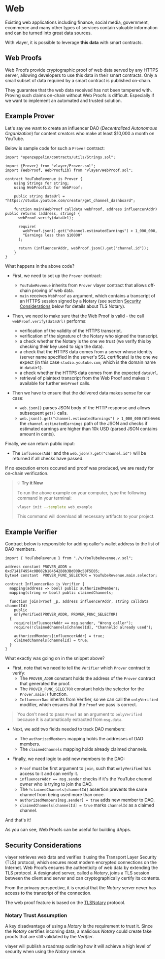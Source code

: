 # Web 
Existing web applications including finance, social media, government, ecommerce and many other types of services contain valuable information and can be turned into great data sources.

With vlayer, it is possible to leverage **this data** with smart contracts.

## Web Proofs
Web Proofs provide cryptographic proof of web data served by any HTTPS server, allowing developers to use this data in their smart contracts. Only a small subset of data required by a smart contract is published on-chain.

They guarantee that the web data received has not been tampered with. Proving such claims on-chain without Web Proofs is difficult. Especially if we want to implement an automated and trusted solution. 

## Example Prover
Let's say we want to create an influencer DAO (_Decentralized Autonomous Organization_) for content creators who make at least $10,000 a month on  YouTube. 

Below is sample code for such a `Prover` contract:

```solidity
import "openzeppelin/contracts/utils/Strings.sol";

import {Prover} from "vlayer/Prover.sol";
import {WebProof, WebProofLib} from "vlayer/WebProof.sol";

contract YouTubeRevenue is Prover {
    using Strings for string;
    using WebProofLib for WebProof;
    
    public string dataUrl = "https://studio.youtube.com/creator/get_channel_dashboard";
    
    function main(WebProof calldata webProof, address influencerAddr) public returns (address, string) {
      webProof.verify(dataUrl);

      require(
        webProof.json().get("channel.estimatedEarnings") > 1_000_000, 
        "Earnings less than $10000"
      );

      return (influencerAddr, webProof.json().get("channel.id"));
    }
} 
```

What happens in the above code?  

* First, we need to set up the `Prover` contract:
  * `YouTubeRevenue` inherits from `Prover` vlayer contract that allows off-chain proving of web data.
  * `main` receives `WebProof` as argument, which contains a transcript of an HTTPS session signed by a Notary (see section [Security Considerations](#security-considerations) below for details about TLS Notary).

* Then, we need to make sure that the Web Proof is valid - the call `webProof.verify(dataUrl)` performs:
  * verification of the validity of the HTTPS transcript.
  * verification of the signature of the Notary who signed the transcript.
  * a check whether the Notary is the one we trust (we verify this by checking their key used to sign the data).
  * a check that the HTTPS data comes from a server whose identity (server name specified in the server's SSL certificate) is the one we expect (in this case `studio.youtube.com`, which is the domain name in `dataUrl`).
  * a check whether the HTTPS data comes from the expected `dataUrl`.
  * retrieval of plaintext transcript from the Web Proof and makes it available for further `WebProof` calls.

* Then we have to ensure that the delivered data makes sense for our case:
  * `web.json()` parses JSON body of the HTTP response and allows subsequent `get()` calls.
  * `web.json().get("channel.estimatedEarnings") > 1_000_000` retrieves the `channel.estimatedEarnings` path of the JSON and checks if estimated earnings are higher than 10k USD (parsed JSON contains amount in cents).

Finally, we can return public input:
* The `influencerAddr` and the `web.json().get("channel.id")` will be returned if all checks have passed.

If no execution errors occured and proof was produced, we are ready for on-chain verification. 

> 💡 **Try it Now**
> 
> To run the above example on your computer, type the following command in your terminal:
> 
> ```bash
> vlayer init --template web_example
> ```
> 
> This command will download all necessary artifacts to your project.

## Example Verifier

Contract below is responsible for adding caller's wallet address to the list of DAO members. 

```solidity
import { YouTubeRevenue } from "./v/YouTubeRevenue.v.sol";

address constant PROVER_ADDR = 0xd7141F4954c0B082b184542B8b3Bd00Dc58F5E05;
bytes4 constant  PROVER_FUNC_SELECTOR = YouTubeRevenue.main.selector;

contract InfluencerDao is Verifier {
  mapping(address => bool) public authorizedMembers; 
  mapping(string => bool) public claimedChannels;

  function join(Proof _p, address influencerAddr, string calldata channelId) 
    public 
    onlyVerified(PROVER_ADDR, PROVER_FUNC_SELECTOR)  
  { 
    require(influencerAddr == msg.sender, "Wrong caller");
    require(!claimedChannels[channelId], "ChannelId already used");

    authorizedMembers[influencerAddr] = true;
    claimedChannels[channelId] = true;
  }
}
```
What exactly was going on in the snippet above?

* First, note that we need to tell the `Verifier` which `Prover` contract to verify:
  * The `PROVER_ADDR` constant holds the address of the `Prover` contract that generated the proof. 
  * The `PROVER_FUNC_SELECTOR` constant holds the selector for the `Prover.main()` function. 
  * `InfluencerDao` inherits from Verifier, so we can call the `onlyVerified` modifier, which ensures that the `Proof` we pass is correct.

> You don't need to pass `Proof` as an argument to `onlyVerified` because it is automatically extracted from `msg.data`.

* Next, we add two fields needed to track DAO members:
  * The `authorizedMembers` mapping holds the addresses of DAO members.
  * The `claimedChannels` mapping holds already claimed channels.

* Finally, we need logic to add new members to the DAO:   
  * `Proof` must be first argument to `join`, such that `onlyVerified` has access to it and can verify it.
  * `influencerAddr == msg.sender` checks if it's the YouTube channel owner who is trying to join the DAO.
  * The `!claimedChannels[channelId]` assertion prevents the same channel from being used more than once.
  * `authorizedMembers[msg.sender] = true` adds new member to DAO.
  * `claimedChannels[channelId] = true` marks `channelId` as a claimed channel.

And that's it! 

As you can see, Web Proofs can be useful for building dApps. 

## Security Considerations
vlayer retrieves web data and verifies it using the Transport Layer Security (TLS) protocol, which secures most modern encrypted connections on the Internet. Web Proofs ensures the authenticity of web data by extending the TLS protocol. A designated server, called a *Notary*, joins a TLS session between the client and server and can cryptographically certify its contents.

From the privacy perspective, it is crucial that the *Notary* server never has access to the transcript of the connection.

The web proof feature is based on the [TLSNotary](https://tlsnotary.org/) protocol.

### Notary Trust Assumption
A key disadvantage of using a *Notary* is the requirement to trust it. Since the *Notary* certifies incoming data, a malicious *Notary* could create fake proofs that are still validated by the *Verifier*.

vlayer will publish a roadmap outlining how it will achieve a high level of security when using the *Notary* service.